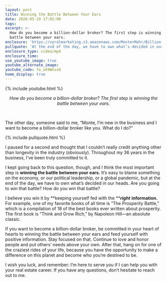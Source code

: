 ```yaml
---
layout: post
title: Winning the Battle Between Your Ears
date: 2020-05-29 17:02:00
tags:
excerpt: >-
  How do you become a billion-dollar broker? The first step is winning the
  battle between your ears.
enclosure: 'https://vyralmarketing.s3.amazonaws.com/Monte+Mohr/Billion-Dollar+Broker.mp4'
pullquote: 'At the end of the day, we have to own what’s decided in our heads.'
enclosure_type: video/mp4
enclosure_time:
use_youtube_image: true
youtube_alternate_image:
youtube_code: fe_eX9WnssQ
home_display: true
---
```


{% include youtube.html %}

<center><em>How do you become a billion-dollar broker? The first step is winning the battle between your ears.</em></center>

&nbsp;

The other day, someone said to me, “Monte, I’m new in the business and I want to become a billion-dollar broker like you. What do I do?”

{% include pullquote.html %}

I paused for a second and thought that I couldn’t really credit anything other than longevity in the industry (obviously). Throughout my 36 years in the business, I’ve been truly committed to it.&nbsp;

I kept going back to this question, though, and I think the most important step is **winning the battle between your ears.** It’s easy to blame something on the economy, or our political leadership, or a global pandemic, but at the end of the day, we have to own what’s decided in our heads. Are you going to win that battle? How do you win that battle?

I believe you win it by **keeping yourself fed with the&nbsp;*****right*** **information.** For example, one of my favorite books of all time is “The Prosperity Battle,” which is a compilation of 18 of the best books ever written about prosperity. The first book is “Think and Grow Rich,” by Napoleon Hill—an absolute classic.&nbsp;

If you want to become a billion-dollar broker, be committed in your heart of hearts to winning the battle between your ears and feed yourself with positive information. Stay focused on that. Continue to love and honor people and put others’ needs above your own. After that, hang on for one of the craziest rides of your life, because you have the opportunity to make a difference on this planet and become who you’re destined to be.&nbsp;

I wish you luck, and remember: I’m here to serve you if I can help you with your real estate career. If you have any questions, don’t hesitate to reach out to me.